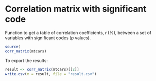 # Correlation matrix with significant code
Function to get a table of correlation coefficients, *r* (%), between a set of variables with significant codes (*p* values).

```R
source(
corr_matrix(mtcars)
```

To export the results:
```R
result <- corr_matrix(mtcars)[[2]]
write.csv(x = result, file = "result.csv")
```
